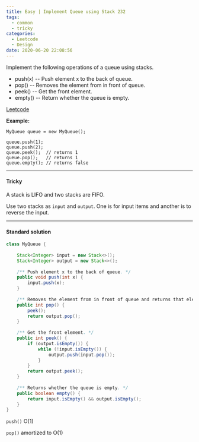 ```yaml
---
title: Easy | Implement Queue using Stack 232
tags:
  - common
  - tricky
categories:
  - Leetcode
  - Design
date: 2020-06-20 22:08:56
---
```


Implement the following operations of a queue using stacks.

- push(x) -- Push element x to the back of queue.
- pop() -- Removes the element from in front of queue.
- peek() -- Get the front element.
- empty() -- Return whether the queue is empty.

[Leetcode](https://leetcode.com/problems/implement-queue-using-stacks/)

<!--more-->

**Example:**

```
MyQueue queue = new MyQueue();

queue.push(1);
queue.push(2);  
queue.peek();  // returns 1
queue.pop();   // returns 1
queue.empty(); // returns false
```

---

#### Tricky 

A stack is LIFO and two stacks are FIFO.

Use two stacks as `input` and `output`. One is for input items and another is to reverse the input.

---

#### Standard solution  

```java
class MyQueue {
    
    Stack<Integer> input = new Stack<>();
    Stack<Integer> output = new Stack<>();
    
    /** Push element x to the back of queue. */
    public void push(int x) {
        input.push(x);
    }
    
    /** Removes the element from in front of queue and returns that element. */
    public int pop() {
        peek();
        return output.pop();
    }
    
    /** Get the front element. */
    public int peek() {
        if (output.isEmpty()) {
            while (!input.isEmpty()) {
                output.push(input.pop());
            }
        }
        return output.peek();
    }
    
    /** Returns whether the queue is empty. */
    public boolean empty() {
        return input.isEmpty() && output.isEmpty();
    }
}
```

`push()` 		O(1)

`pop()`			amortized to O(1)

